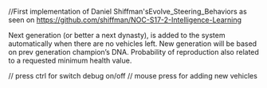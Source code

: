 //First implementation of Daniel Shiffman'sEvolve_Steering_Behaviors as seen on 
https://github.com/shiffman/NOC-S17-2-Intelligence-Learning


Next generation (or better a next dynasty), is added to the system automatically when there are no vehicles left. New generation will be based on prev generation champion’s DNA. Probability of reproduction also related to a requested minimum health value.

// press ctrl for switch debug on/off
// mouse press for adding new vehicles


